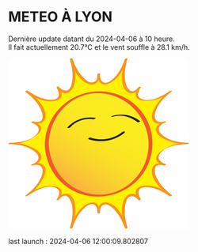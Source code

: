 # METEO À LYON

Dernière update datant du 2024-04-06 à 10 heure.  
Il fait actuellement 20.7°C et le vent souffle à 28.1 km/h.      

![](./.github/sun.png)

last launch : 2024-04-06 12:00:09.802807
